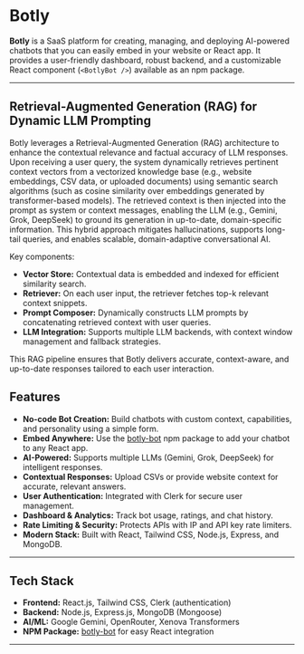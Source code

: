 # Botly

**Botly** is a SaaS platform for creating, managing, and deploying AI-powered chatbots that you can easily embed in your website or React app. It provides a user-friendly dashboard, robust backend, and a customizable React component (`<BotlyBot />`) available as an npm package.

---

## Retrieval-Augmented Generation (RAG) for Dynamic LLM Prompting

Botly leverages a Retrieval-Augmented Generation (RAG) architecture to enhance the contextual relevance and factual accuracy of LLM responses. Upon receiving a user query, the system dynamically retrieves pertinent context vectors from a vectorized knowledge base (e.g., website embeddings, CSV data, or uploaded documents) using semantic search algorithms (such as cosine similarity over embeddings generated by transformer-based models). The retrieved context is then injected into the prompt as system or context messages, enabling the LLM (e.g., Gemini, Grok, DeepSeek) to ground its generation in up-to-date, domain-specific information. This hybrid approach mitigates hallucinations, supports long-tail queries, and enables scalable, domain-adaptive conversational AI.

Key components:
- **Vector Store:** Contextual data is embedded and indexed for efficient similarity search.
- **Retriever:** On each user input, the retriever fetches top-k relevant context snippets.
- **Prompt Composer:** Dynamically constructs LLM prompts by concatenating retrieved context with user queries.
- **LLM Integration:** Supports multiple LLM backends, with context window management and fallback strategies.

This RAG pipeline ensures that Botly delivers accurate, context-aware, and up-to-date responses tailored to each user interaction.

## Features

- **No-code Bot Creation:** Build chatbots with custom context, capabilities, and personality using a simple form.
- **Embed Anywhere:** Use the [botly-bot](npm-module/) npm package to add your chatbot to any React app.
- **AI-Powered:** Supports multiple LLMs (Gemini, Grok, DeepSeek) for intelligent responses.
- **Contextual Responses:** Upload CSVs or provide website context for accurate, relevant answers.
- **User Authentication:** Integrated with Clerk for secure user management.
- **Dashboard & Analytics:** Track bot usage, ratings, and chat history.
- **Rate Limiting & Security:** Protects APIs with IP and API key rate limiters.
- **Modern Stack:** Built with React, Tailwind CSS, Node.js, Express, and MongoDB.

---

## Tech Stack

- **Frontend:** React.js, Tailwind CSS, Clerk (authentication)
- **Backend:** Node.js, Express.js, MongoDB (Mongoose)
- **AI/ML:** Google Gemini, OpenRouter, Xenova Transformers
- **NPM Package:** [botly-bot](npm-module/) for easy React integration

---




